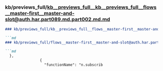 ### kb/previews_full/kb__previews_full__kb__previews_full__flows__master-first__master-and-slot@auth.har.part089.md.part002.md.md

```md
### kb/previews_full/kb__previews_full__flows__master-first__master-and-slot@auth.har.part089.md.part002.md

```md
### kb/previews_full/flows__master-first__master-and-slot@auth.har.part089.md (part 002)

```md
  },
                {
                  "functionName": "n.subscrib
```

```

```

```
